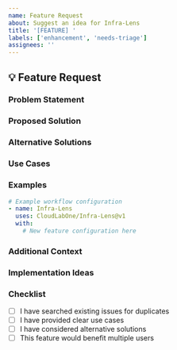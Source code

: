 ```yaml
---
name: Feature Request
about: Suggest an idea for Infra-Lens
title: '[FEATURE] '
labels: ['enhancement', 'needs-triage']
assignees: ''
---
```


## 💡 Feature Request

### Problem Statement
<!-- A clear and concise description of what problem this feature would solve -->

### Proposed Solution
<!-- A clear and concise description of what you want to happen -->

### Alternative Solutions
<!-- A clear and concise description of any alternative solutions you've considered -->

### Use Cases
<!-- Describe specific use cases where this feature would be helpful -->

### Examples
<!-- Provide examples of how this feature might be used -->

```yaml
# Example workflow configuration
- name: Infra-Lens
  uses: CloudLabOne/Infra-Lens@v1
  with:
    # New feature configuration here
```

### Additional Context
<!-- Add any other context, screenshots, or examples about the feature request -->

### Implementation Ideas
<!-- If you have ideas about how to implement this feature -->

### Checklist
- [ ] I have searched existing issues for duplicates
- [ ] I have provided clear use cases
- [ ] I have considered alternative solutions
- [ ] This feature would benefit multiple users 